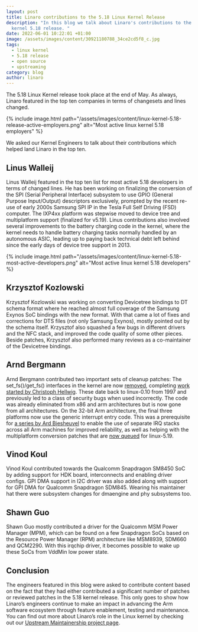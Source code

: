 ```yaml
---
layout: post
title: Linaro contributions to the 5.18 Linux Kernel Release
description: "In this blog we talk about Linaro's contributions to the Linux
  kernel 5.18 release. "
date: 2022-06-01 10:22:01 +01:00
image: /assets/images/content/30921180788_34ce2cd5f8_c.jpg
tags:
  - linux kernel
  - 5.18 release
  - open source
  - upstreaming
category: blog
author: linaro
---
```

The 5.18 Linux Kernel release took place at the end of May. As always, Linaro featured in the top ten companies in terms of changesets and lines changed.

{% include image.html path="/assets/images/content/linux-kernel-5.18-release-active-employers.png" alt="Most active linux kernel 5.18 employers" %}

We asked our Kernel Engineers to talk about their contributions which helped land Linaro in the top ten. 

## Linus Walleij

Linus Walleij featured in the top ten list for most active 5.18 developers in terms of changed lines. 
He has been working on finalizing the conversion of the SPI (Serial Peripheral Interface)  subsystem to use GPIO (General Purpose Input/Output) descriptors exclusively, prompted by the recent re-use of early 2000s Samsung SPI IP in the Tesla Full Self Driving (FSD) computer. The IXP4xx platform was stepwise moved to device tree and multiplatform support (finalized for v5.19). Linus contributions also involved several improvements to the battery charging code in the kernel, where the kernel needs to handle battery charging tasks normally handled by an autonomous ASIC, leading up to paying back technical debt left behind since the early days of device tree support in 2013.

{% include image.html path="/assets/images/content/linux-kernel-5.18-most-active-developers.png" alt="Most active linux kernel 5.18 developers" %}

## Krzysztof Kozlowski

Krzysztof Kozlowski was working on converting Devicetree bindings to DT schema format where he reached almost full coverage of the Samsung Exynos SoC bindings with the new format.  With that came a lot of fixes and corrections for DTS files (not only Samsung Exynos), mostly pointed out by the schema itself.  Krzysztof also squashed a few bugs in different drivers and the NFC stack, and improved the code quality of some other pieces. Beside patches, Krzysztof also performed many reviews as a co-maintainer of the Devicetree bindings.

## Arnd Bergmann

Arnd Bergmann contributed two important sets of cleanup patches: The set_fs()/get_fs() interfaces in the kernel are now [removed](https://git.kernel.org/pub/scm/linux/kernel/git/torvalds/linux.git/commit/?id=16477cdfefdb494), completing [work started by Christoph Hellwig](https://lwn.net/Articles/832121/). These date back to linux-0.10 from 1997 and previously led to a class of security bugs when used incorrectly. The code was already eliminated from x86 and arm architectures but is now gone from all architectures. On the 32-bit Arm architecture, the final three platforms now use the generic interrupt entry code. This was a prerequisite for [a series by Ard Biesheuvel](https://git.kernel.org/pub/scm/linux/kernel/git/torvalds/linux.git/commit/arch/arm/kernel?id=9c0e6a89b59) to enable the use of separate IRQ stacks across all Arm machines for improved reliability, as well as helping with the multiplatform conversion patches that are [now queued](https://lore.kernel.org/linux-arm-kernel/CAK8P3a3gqQbZG5gdh_cRmGx8B6XR8CGYcXN7wMu-YmCBwD1wGQ@mail.gmail.com/) for linux-5.19.

## Vinod Koul

Vinod Koul contributed towards the Qualcomm Snapdragon SM8450 SoC by adding support for HDK board, interconnects and  enabling driver configs. GPI DMA support in I2C driver was also added along with support for GPI DMA for Qualcomm Snapdragon SDM845. Wearing his maintainer hat there were subsystem changes for dmaengine and phy subsystems too.

## Shawn Guo

Shawn Guo mostly contributed a driver for the Qualcomm MSM Power Manager (MPM), which can be found on a few Snapdragon SoCs based on the Resource Power Manager (RPM) architecture like MSM8939, SDM660 and QCM2290. With this irqchip driver, it becomes possible to wake up these SoCs from VddMin low power state.

## Conclusion

The engineers featured in this blog were asked to contribute content based on the fact that they had either contributed a significant number of patches or reviewed patches in the 5.18 kernel release. This only goes to show how Linaro’s engineers continue to make an impact in advancing the Arm software ecosystem through feature enablement, testing and maintenance. You can find out more about Linaro’s role in the Linux kernel by checking out our [Upstream Maintainership project page](https://linaro.atlassian.net/wiki/spaces/UM/overview).
